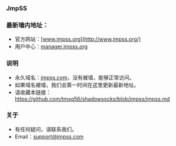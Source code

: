 ### JmpSS
### 最新墙内地址：
- 官方网站：[www.jmpss.org](http://www.jmpss.org/)
- 用户中心：[manager.jmpss.org](http://manager.jmpss.org/)
### 说明
- 永久域名：[jmpss.com](http://jmpss.com/)，没有被墙，能够正常访问。
- 如果域名被墙，我们会第一时间在这里更新最新地址。
- 请收藏本链接：<https://github.com/tmxq56/shadowsocks/blob/jmpss/jmpss.md>
### 关于
- 有任何疑问，请联系我们。
- Email：support@jmpss.com
